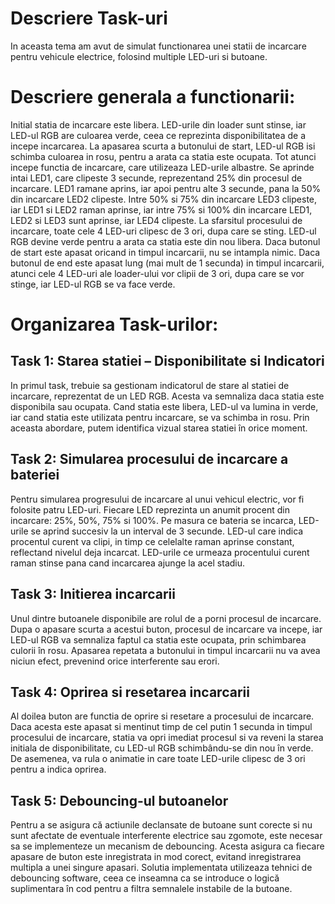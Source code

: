 # Descriere Task-uri

In aceasta tema am avut de simulat functionarea unei statii de incarcare pentru vehicule electrice, folosind multiple LED-uri si butoane.
	
# Descriere generala a functionarii:

Initial statia de incarcare este libera. LED-urile din loader sunt stinse, iar LED-ul RGB are culoarea verde, ceea ce reprezinta
disponibilitatea de a incepe incarcarea.
La apasarea scurta a butonului de start, LED-ul RGB isi schimba culoarea in rosu, pentru a arata ca statia este ocupata. Tot atunci 
incepe functia de incarcare, care utilizeaza LED-urile albastre. Se aprinde intai LED1, care clipeste 3 secunde, reprezentand 25% din procesul de incarcare. LED1 ramane aprins, iar apoi pentru alte 3 secunde, pana la 50% din incarcare LED2 clipeste. Intre 50% si 75% din incarcare LED3 clipeste, iar LED1 si LED2 raman aprinse, iar intre 75% si 100% din incarcare LED1, LED2 si LED3 sunt aprinse, iar LED4 clipeste.
La sfarsitul procesului de incarcare, toate cele 4 LED-uri clipesc de 3 ori, dupa care se sting. LED-ul RGB devine verde pentru a 
arata ca statia este din nou libera.
Daca butonul de start este apasat oricand in timpul incarcarii, nu se intampla nimic.
Daca butonul de end este apasat lung (mai mult de 1 secunda) in timpul incarcarii, atunci cele 4 LED-uri ale loader-ului vor clipii
de 3 ori, dupa care se vor stinge, iar LED-ul RGB se va face verde.

# Organizarea Task-urilor:
## Task 1: Starea statiei – Disponibilitate si Indicatori
In primul task, trebuie sa gestionam indicatorul de stare al statiei de incarcare, reprezentat de un LED RGB. Acesta va semnaliza 	daca statia este disponibila sau ocupata. Cand statia este libera, LED-ul va lumina in verde, iar cand statia este utilizata 	pentru incarcare, se va schimba in rosu. Prin aceasta abordare, putem identifica vizual starea statiei în orice	moment.

## Task 2: Simularea procesului de incarcare a bateriei
Pentru simularea progresului de incarcare al unui vehicul electric, vor fi folosite patru LED-uri. Fiecare LED reprezinta un 	anumit procent din incarcare: 25%, 50%, 75% si 100%. Pe masura ce bateria se incarca, LED-urile se aprind succesiv la un interval 	de 3 secunde. LED-ul care indica procentul curent va clipi, in timp ce celelalte raman aprinse constant, reflectand nivelul deja 	incarcat. LED-urile ce urmeaza procentului curent raman stinse pana cand incarcarea ajunge la acel stadiu.

## Task 3: Initierea incarcarii
Unul dintre butoanele disponibile are rolul de a porni procesul de incarcare. Dupa o apasare scurta a acestui buton, procesul de 	incarcare va incepe, iar LED-ul RGB va semnaliza faptul ca statia este ocupata, prin schimbarea culorii în rosu. Apasarea repetata 	a butonului in timpul incarcarii nu va avea niciun efect, prevenind orice interferente sau erori.

## Task 4: Oprirea si resetarea incarcarii
Al doilea buton are functia de oprire si resetare a procesului de incarcare. Daca acesta este apasat si mentinut timp de cel putin 	1 secunda in timpul procesului de incarcare, statia va opri imediat procesul si va reveni la starea initiala de disponibilitate, 	cu LED-ul RGB schimbându-se din nou în verde. De asemenea, va rula o animatie in care toate LED-urile clipesc de 3 ori pentru a 	indica oprirea.

## Task 5: Debouncing-ul butoanelor
Pentru a se asigura că actiunile declansate de butoane sunt corecte si nu sunt afectate de eventuale interferente electrice sau 	zgomote, este necesar sa se implementeze un mecanism de debouncing. Acesta asigura ca fiecare apasare de buton este inregistrata 	in mod corect, evitand inregistrarea multipla a unei singure apasari. Solutia implementata utilizeaza tehnici de debouncing 	software, ceea ce inseamna ca se introduce o logică suplimentara în cod pentru a filtra semnalele instabile de la butoane.
	
